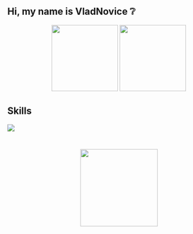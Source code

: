 ## Hi, my name is VladNovice :grey_question:

<p align='center'>
   <a href="https://github-readme-stats.vercel.app/api?username=vladnovice&show_icons=true&count_private=true"><img
           height=150
           src="https://github-readme-stats.vercel.app/api?username=vladnovice&show_icons=true&count_private=true"/></a>
   <a href="https://github.com/vladnovice/github-readme-stats"><img height=150
                                                                  src="https://github-readme-stats.vercel.app/api/top-langs/?username=vladnovice&layout=compact"/></a>
</p>

## Skills
<img src="https://simpleicons.org/icons/cplusplus.svg">

<div align="center" style="margin: 40px 0">
   <a href="https://github.com/vladnovice/github-profile-views-counter">
       <img width="175px" src="https://komarev.com/ghpvc/?username=vladnovice&color=DE002D">
   </a>
</div>
